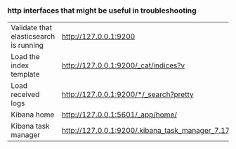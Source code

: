 ### http interfaces that might be useful in troubleshooting

|   |   |
|---|---|
|Validate that elasticsearch is running|http://127.0.0.1:9200|
|Load the index template|http://127.0.0.1:9200/_cat/indices?v |
|Load received logs|http://127.0.0.1:9200/*/_search?pretty|
|Kibana home|http://127.0.0.1:5601/_app/home/|
|Kibana task manager|http://127.0.0.1:9200/.kibana_task_manager_7.17.14_001/|

